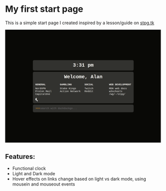 # My first start page

This is a simple start page I created inspired by a lesson/guide on [stpg.tk](https://stpg.tk/guides/basic-startpage)

![Demo:](./startpage-az-demo.gif)

## Features:

- Functional clock
- Light and Dark mode
- Hover effects on links change based on light vs dark mode, using mousein and mouseout events
